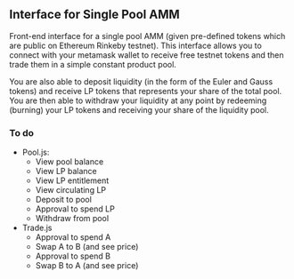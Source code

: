 ## Interface for Single Pool AMM

Front-end interface for a single pool AMM (given pre-defined tokens which are public on Ethereum Rinkeby testnet). This interface allows you to connect with your metamask wallet to receive free testnet tokens and then trade them in a simple constant product pool. 

You are also able to deposit liquidity (in the form of the Euler and Gauss tokens) and receive LP tokens that represents your share of the total pool. You are then able to withdraw your liquidity at any point by redeeming (burning) your LP tokens and receiving your share of the liquidity pool.

### To do
- Pool.js: 
  - View pool balance
  - View LP balance
  - View LP entitlement
  - View circulating LP
  - Deposit to pool
  - Approval to spend LP
  - Withdraw from pool
- Trade.js
  - Approval to spend A
  - Swap A to B (and see price)
  - Approval to spend B
  - Swap B to A (and see price)